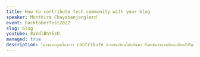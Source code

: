 ```yaml
---
title: How to contribute tech community with your blog
speaker: Monthira Chayabanjonglerd
event: hacktoberfest2022
slug: blog
youtube: 8aVdlBhY6zU
managed: true
description: ในงานคงพูดเรื่องการ contribute ด้วยกันเขียนโค้ดกันมา ก็เลยคิดว่าการเขียนบล็อกก็เป็นอีกหนึ่งทางในการช่วย contribute community ต่าง ๆ ด้วย ก็เลยจะมาจุดประกายให้ทุกคนอยากเขียนบล็อกกัน ว่าทำไมต้องเขียนบล็อก เขียนแล้วได้อะไร แล้วต้องทำยังไง
---
```

